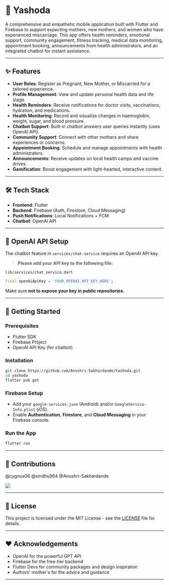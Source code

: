 # 🌸 Yashoda

A comprehensive and empathetic mobile application built with Flutter and Firebase to support expecting mothers, new mothers, and women who have experienced miscarriage. This app offers health reminders, emotional support, community engagement, fitness tracking, medical data monitoring, appointment booking, announcements from health administrators, and an integrated chatbot for instant assistance.

---

## ✨ Features

- **User Roles**: Register as Pregnant, New Mother, or Miscarried for a tailored experience.
- **Profile Management**: View and update personal health data and life stage.
- **Health Reminders**: Receive notifications for doctor visits, vaccinations, hydration, and medications.
- **Health Monitoring**: Record and visualize changes in haemoglobin, weight, sugar, and blood pressure.
- **Chatbot Support**: Built-in chatbot answers user queries instantly (uses OpenAI API).
- **Community Support**: Connect with other mothers and share experiences or concerns.
- **Appointment Booking**: Schedule and manage appointments with health administrators.
- **Announcements**: Receive updates on local health camps and vaccine drives.
- **Gamification**: Boost engagement with light-hearted, interactive content.

---

## 🛠 Tech Stack

- **Frontend**: Flutter
- **Backend**: Firebase (Auth, Firestore, Cloud Messaging)
- **Push Notifications**: Local Notifications + FCM
- **Chatbot**: OpenAI API

---

## 🔐 OpenAI API Setup

The chatbot feature in `services/chat-service` requires an OpenAI API key.

> **Please add your API key to the following file:**

```
lib/services/chat_service.dart
```

```dart
final openAiApiKey = 'YOUR_OPENAI_API_KEY_HERE';
```

Make sure **not to expose your key in public repositories.**

---

## 🚀 Getting Started

### Prerequisites

- Flutter SDK
- Firebase Project
- OpenAI API Key (for chatbot)

### Installation

```bash
git clone https://github.com/Anushri-Sakhardande/Yashoda.git
cd yashoda
flutter pub get
```

### Firebase Setup

- Add your `google-services.json` (Android) and/or `GoogleService-Info.plist` (iOS).
- Enable **Authentication**, **Firestore**, and **Cloud Messaging** in your Firebase console.

### Run the App

```bash
flutter run
```

---

## 🤝 Contributions

@cygnus06
@sindhu964
@Anushri-Sakhardande


<a href="https://github.com/Anushri-Sakhardande/Yashoda/graphs/contributors">
  <img src="https://contrib.rocks/image?repo=Anushri-Sakhardande/Yashoda" />
</a>


---

## 📄 License

This project is licensed under the MIT License - see the [LICENSE](LICENSE) file for details.

---

## ❤️ Acknowledgements

- OpenAI for the powerful GPT API
- Firebase for the free-tier backend
- Flutter Devs for community packages and design inspiration
- Authors' mother's for the advice and guidance

---
